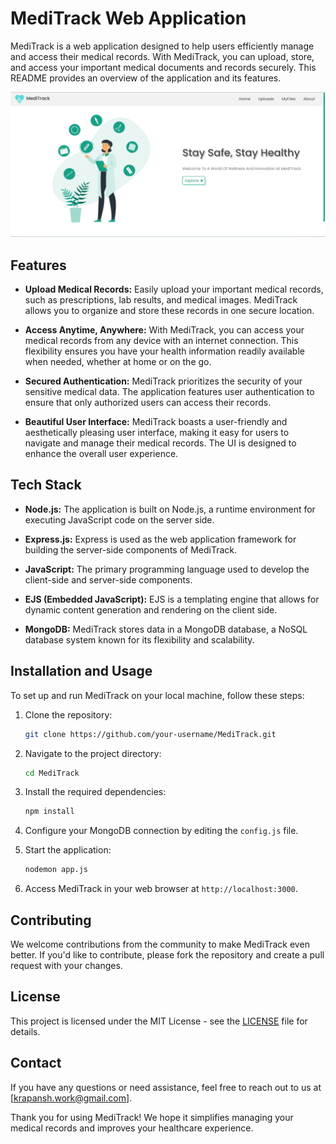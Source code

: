 
# MediTrack Web Application

MediTrack is a web application designed to help users efficiently manage and access their medical records. With MediTrack, you can upload, store, and access your important medical documents and records securely. This README provides an overview of the application and its features.

[![Click to watch the video](https://github.com/Krips24/MediTrack/blob/main/public/css/meditrackHome.png)](https://github.com/Krips24/MediTrack/blob/main/public/css/20231102151115.mp4)


## Features

- **Upload Medical Records:** Easily upload your important medical records, such as prescriptions, lab results, and medical images. MediTrack allows you to organize and store these records in one secure location.

- **Access Anytime, Anywhere:** With MediTrack, you can access your medical records from any device with an internet connection. This flexibility ensures you have your health information readily available when needed, whether at home or on the go.

- **Secured Authentication:** MediTrack prioritizes the security of your sensitive medical data. The application features user authentication to ensure that only authorized users can access their records.

- **Beautiful User Interface:** MediTrack boasts a user-friendly and aesthetically pleasing user interface, making it easy for users to navigate and manage their medical records. The UI is designed to enhance the overall user experience.

## Tech Stack

- **Node.js:** The application is built on Node.js, a runtime environment for executing JavaScript code on the server side.

- **Express.js:** Express is used as the web application framework for building the server-side components of MediTrack.

- **JavaScript:** The primary programming language used to develop the client-side and server-side components.

- **EJS (Embedded JavaScript):** EJS is a templating engine that allows for dynamic content generation and rendering on the client side.

- **MongoDB:** MediTrack stores data in a MongoDB database, a NoSQL database system known for its flexibility and scalability.

## Installation and Usage

To set up and run MediTrack on your local machine, follow these steps:

1. Clone the repository:

   ```bash
   git clone https://github.com/your-username/MediTrack.git
   ```

2. Navigate to the project directory:

   ```bash
   cd MediTrack
   ```

3. Install the required dependencies:

   ```bash
   npm install
   ```

4. Configure your MongoDB connection by editing the `config.js` file.

5. Start the application:

   ```bash
   nodemon app.js
   ```

6. Access MediTrack in your web browser at `http://localhost:3000`.

## Contributing

We welcome contributions from the community to make MediTrack even better. If you'd like to contribute, please fork the repository and create a pull request with your changes.

## License

This project is licensed under the MIT License - see the [LICENSE](LICENSE) file for details.

## Contact

If you have any questions or need assistance, feel free to reach out to us at [krapansh.work@gmail.com].

Thank you for using MediTrack! We hope it simplifies managing your medical records and improves your healthcare experience.
